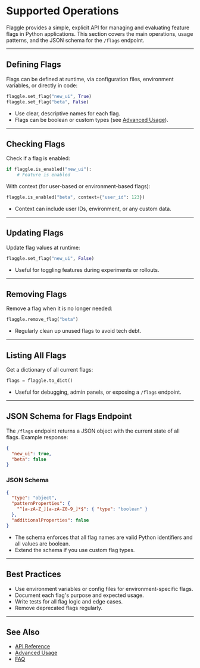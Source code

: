 # Supported Operations

Flaggle provides a simple, explicit API for managing and evaluating feature flags in Python applications. This section covers the main operations, usage patterns, and the JSON schema for the `/flags` endpoint.

---

## Defining Flags

Flags can be defined at runtime, via configuration files, environment variables, or directly in code:

```python
flaggle.set_flag("new_ui", True)
flaggle.set_flag("beta", False)
```

- Use clear, descriptive names for each flag.
- Flags can be boolean or custom types (see [Advanced Usage](advanced.md)).

---

## Checking Flags

Check if a flag is enabled:

```python
if flaggle.is_enabled("new_ui"):
    # Feature is enabled
```

With context (for user-based or environment-based flags):

```python
flaggle.is_enabled("beta", context={"user_id": 123})
```

- Context can include user IDs, environment, or any custom data.

---

## Updating Flags

Update flag values at runtime:

```python
flaggle.set_flag("new_ui", False)
```

- Useful for toggling features during experiments or rollouts.

---

## Removing Flags

Remove a flag when it is no longer needed:

```python
flaggle.remove_flag("beta")
```

- Regularly clean up unused flags to avoid tech debt.

---

## Listing All Flags

Get a dictionary of all current flags:

```python
flags = flaggle.to_dict()
```

- Useful for debugging, admin panels, or exposing a `/flags` endpoint.

---

## JSON Schema for Flags Endpoint

The `/flags` endpoint returns a JSON object with the current state of all flags. Example response:

```json
{
  "new_ui": true,
  "beta": false
}
```

### JSON Schema

```json
{
  "type": "object",
  "patternProperties": {
    "^[a-zA-Z_][a-zA-Z0-9_]*$": { "type": "boolean" }
  },
  "additionalProperties": false
}
```

- The schema enforces that all flag names are valid Python identifiers and all values are boolean.
- Extend the schema if you use custom flag types.

---

## Best Practices
- Use environment variables or config files for environment-specific flags.
- Document each flag's purpose and expected usage.
- Write tests for all flag logic and edge cases.
- Remove deprecated flags regularly.

---

## See Also
- [API Reference](api/flaggle.md)
- [Advanced Usage](advanced.md)
- [FAQ](faq.md)
